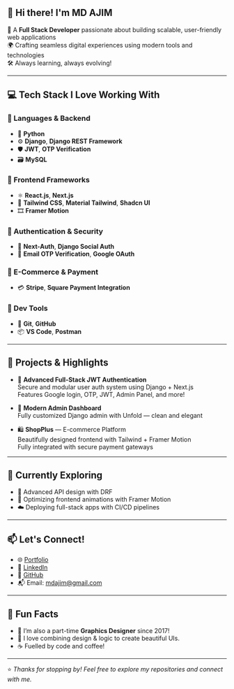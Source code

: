 ## 👋 Hi there! I'm MD AJIM

🎯 A **Full Stack Developer** passionate about building scalable, user-friendly web applications  
🌍 Crafting seamless digital experiences using modern tools and technologies  
🛠️ Always learning, always evolving!

---

## 💻 Tech Stack I Love Working With

### 🧠 Languages & Backend
- 🐍 **Python**
- ⚙️ **Django**, **Django REST Framework**
- 🛡️ **JWT**, **OTP Verification**
- 🗃️ **MySQL**

### 🎨 Frontend Frameworks
- ⚛️ **React.js**, **Next.js**
- 🎨 **Tailwind CSS**, **Material Tailwind**, **Shadcn UI**
- 🎞️ **Framer Motion**

### 🔐 Authentication & Security
- 🔑 **Next-Auth**, **Django Social Auth**
- 📧 **Email OTP Verification**, **Google OAuth**

### 🛒 E-Commerce & Payment
- 💳 **Stripe**, **Square Payment Integration**

### 🧰 Dev Tools
- 🔧 **Git**, **GitHub**
- 📦 **VS Code**, **Postman**

---

## 🚀 Projects & Highlights

- 🔐 **Advanced Full-Stack JWT Authentication**  
  Secure and modular user auth system using Django + Next.js  
  Features Google login, OTP, JWT, Admin Panel, and more!

- 💼 **Modern Admin Dashboard**  
  Fully customized Django admin with Unfold — clean and elegant

- 🛍️ **ShopPlus** — E-commerce Platform  
  Beautifully designed frontend with Tailwind + Framer Motion  
  Fully integrated with secure payment gateways

---

## 🌱 Currently Exploring
- 🧠 Advanced API design with DRF
- 🔧 Optimizing frontend animations with Framer Motion
- ☁️ Deploying full-stack apps with CI/CD pipelines

---

## 📫 Let's Connect!

- 🌐 [Portfolio](https://ajim-dev.vercel.app/)  
- 💼 [LinkedIn](https://www.linkedin.com/in/md-ajim-a3a7b027a/)  
- 🐙 [GitHub](https://github.com/md-ajim)  
- 📬 Email: mdajim@gmail.com  

---

## 🧠 Fun Facts

- 📸 I’m also a part-time **Graphics Designer** since 2017!
- 🧩 I love combining design & logic to create beautiful UIs.
- ☕ Fuelled by code and coffee!

---

⭐️ *Thanks for stopping by! Feel free to explore my repositories and connect with me.*

